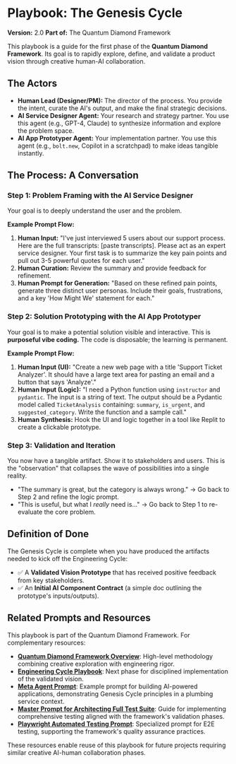 # Playbook: The Genesis Cycle
**Version:** 2.0
**Part of:** The Quantum Diamond Framework

This playbook is a guide for the first phase of the **Quantum Diamond Framework**. Its goal is to rapidly explore, define, and validate a product vision through creative human-AI collaboration.

## The Actors

*   **Human Lead (Designer/PM):** The director of the process. You provide the intent, curate the AI's output, and make the final strategic decisions.
*   **AI Service Designer Agent:** Your research and strategy partner. You use this agent (e.g., GPT-4, Claude) to synthesize information and explore the problem space.
*   **AI App Prototyper Agent:** Your implementation partner. You use this agent (e.g., `bolt.new`, Copilot in a scratchpad) to make ideas tangible instantly.

## The Process: A Conversation

### Step 1: Problem Framing with the AI Service Designer

Your goal is to deeply understand the user and the problem.

**Example Prompt Flow:**

1.  **Human Input:** "I've just interviewed 5 users about our support process. Here are the full transcripts: [paste transcripts]. Please act as an expert service designer. Your first task is to summarize the key pain points and pull out 3-5 powerful quotes for each user."
2.  **Human Curation:** Review the summary and provide feedback for refinement.
3.  **Human Prompt for Generation:** "Based on these refined pain points, generate three distinct user personas. Include their goals, frustrations, and a key 'How Might We' statement for each."

### Step 2: Solution Prototyping with the AI App Prototyper

Your goal is to make a potential solution visible and interactive. This is **purposeful vibe coding.** The code is disposable; the learning is permanent.

**Example Prompt Flow:**

1.  **Human Input (UI):** "Create a new web page with a title 'Support Ticket Analyzer'. It should have a large text area for pasting an email and a button that says 'Analyze'."
2.  **Human Input (Logic):** "I need a Python function using `instructor` and `pydantic`. The input is a string of text. The output should be a Pydantic model called `TicketAnalysis` containing: `summary`, `is_urgent`, and `suggested_category`. Write the function and a sample call."
3.  **Human Synthesis:** Hook the UI and logic together in a tool like Replit to create a clickable prototype.

### Step 3: Validation and Iteration

You now have a tangible artifact. Show it to stakeholders and users. This is the "observation" that collapses the wave of possibilities into a single reality.

*   "The summary is great, but the category is always wrong." -> Go back to Step 2 and refine the logic prompt.
*   "This is useful, but what I *really* need is..." -> Go back to Step 1 to re-evaluate the core problem.

## Definition of Done

The Genesis Cycle is complete when you have produced the artifacts needed to kick off the Engineering Cycle:
*   ✅ A **Validated Vision Prototype** that has received positive feedback from key stakeholders.
*   ✅ An **Initial AI Component Contract** (a simple doc outlining the prototype's inputs/outputs).

## Related Prompts and Resources

This playbook is part of the Quantum Diamond Framework. For complementary resources:

- **[Quantum Diamond Framework Overview](./00_framework-overview.md)**: High-level methodology combining creative exploration with engineering rigor.
- **[Engineering Cycle Playbook](./02_playbook-engineering-cycle.md)**: Next phase for disciplined implementation of the validated vision.
- **[Meta Agent Prompt](./meta-agent-prompt.md)**: Example prompt for building AI-powered applications, demonstrating Genesis Cycle principles in a plumbing service context.
- **[Master Prompt for Architecting Full Test Suite](./MasterPromptArchitectingFullTestSuite.md.md)**: Guide for implementing comprehensive testing aligned with the framework's validation phases.
- **[Playwright Automated Testing Prompt](./PlaywrightAutomatedTestingPrompt.md)**: Specialized prompt for E2E testing, supporting the framework's quality assurance practices.

These resources enable reuse of this playbook for future projects requiring similar creative AI-human collaboration phases.
